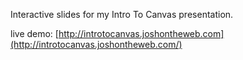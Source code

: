 Interactive slides for my Intro To Canvas presentation.

live demo: [http://introtocanvas.joshontheweb.com](http://introtocanvas.joshontheweb.com/)

